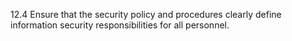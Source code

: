 12.4 Ensure that the security policy and 
procedures clearly define information security 
responsibilities for all personnel. 


